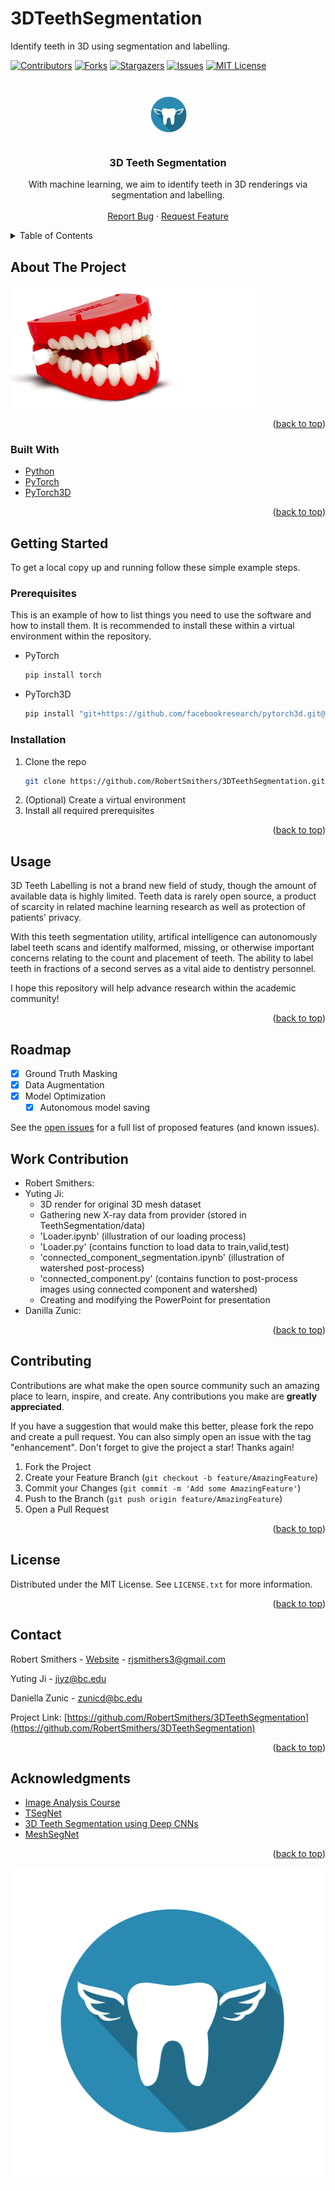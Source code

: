 # 3DTeethSegmentation
Identify teeth in 3D using segmentation and labelling.

<div id="top"></div>

<!-- PROJECT SHIELDS -->
<!--
*** I'm using markdown "reference style" links for readability.
*** Reference links are enclosed in brackets [ ] instead of parentheses ( ).
*** See the bottom of this document for the declaration of the reference variables
*** for contributors-url, forks-url, etc. This is an optional, concise syntax you may use.
*** https://www.markdownguide.org/basic-syntax/#reference-style-links
-->
[![Contributors][contributors-shield]][contributors-url]
[![Forks][forks-shield]][forks-url]
[![Stargazers][stars-shield]][stars-url]
[![Issues][issues-shield]][issues-url]
[![MIT License][license-shield]][license-url]
<!-- [![LinkedIn][linkedin-shield]][linkedin-url] -->



<!-- PROJECT LOGO -->
<br />
<div align="center">
  <a href="https://github.com/RobertSmithers/3DTeethSegmentation">
    <img src="images/logo.png" alt="Logo" width="80" height="80">
  </a>

<h3 align="center">3D Teeth Segmentation</h3>

  <p align="center">
    With machine learning, we aim to identify teeth in 3D renderings via segmentation and labelling.
    <br />
    <br />
    <a href="https://github.com/RobertSmithers/3DTeethSegmentation/issues">Report Bug</a>
    ·
    <a href="https://github.com/RobertSmithers/3DTeethSegmentation/issues">Request Feature</a>
  </p>
</div>



<!-- TABLE OF CONTENTS -->
<details>
  <summary>Table of Contents</summary>
  <ol>
    <li>
      <a href="#about-the-project">About The Project</a>
      <ul>
        <li><a href="#built-with">Built With</a></li>
      </ul>
    </li>
    <li>
      <a href="#getting-started">Getting Started</a>
      <ul>
        <li><a href="#prerequisites">Prerequisites</a></li>
        <li><a href="#installation">Installation</a></li>
      </ul>
    </li>
    <li><a href="#usage">Usage</a></li>
    <li><a href="#roadmap">Roadmap</a></li>
    <li><a href="#contributing">Contributing</a></li>
    <li><a href="#license">License</a></li>
    <li><a href="#contact">Contact</a></li>
    <li><a href="#acknowledgments">Acknowledgments</a></li>
  </ol>
</details>



<!-- ABOUT THE PROJECT -->
## About The Project

[![Teeth Art][teeth-art]](https://github.com/RobertSmithers/3DTeethSegmentation)

<p align="right">(<a href="#top">back to top</a>)</p>



### Built With

* [Python](https://www.python.org/)
* [PyTorch](https://pytorch.org/)
* [PyTorch3D](https://pytorch3d.org/)

<p align="right">(<a href="#top">back to top</a>)</p>



<!-- GETTING STARTED -->
## Getting Started

To get a local copy up and running follow these simple example steps.

### Prerequisites

This is an example of how to list things you need to use the software and how to install them. It is recommended to install these within a virtual environment within the repository.

* PyTorch
  ```sh
  pip install torch
  ```

* PyTorch3D
  ```sh
  pip install "git+https://github.com/facebookresearch/pytorch3d.git@stable"
  ```

### Installation

1. Clone the repo
   ```sh
   git clone https://github.com/RobertSmithers/3DTeethSegmentation.git
   ```
2. (Optional) Create a virtual environment
3. Install all required prerequisites

<p align="right">(<a href="#top">back to top</a>)</p>



<!-- USAGE EXAMPLES -->
## Usage

3D Teeth Labelling is not a brand new field of study, though the amount of available data is highly limited. Teeth data is rarely open source, a product of scarcity in related machine learning research as well as protection of patients' privacy.

With this teeth segmentation utility, artifical intelligence can autonomously label teeth scans and identify malformed, missing, or otherwise important concerns relating to the count and placement of teeth. The ability to label teeth in fractions of a second serves as a vital aide to dentistry personnel.

I hope this repository will help advance research within the academic community!

<p align="right">(<a href="#top">back to top</a>)</p>



<!-- ROADMAP -->
## Roadmap

- [x] Ground Truth Masking
- [x] Data Augmentation
- [x] Model Optimization
    - [x] Autonomous model saving

See the [open issues](https://github.com/RobertSmithers/3DTeethSegmentation/issues) for a full list of proposed features (and known issues).

## Work Contribution

- Robert Smithers:
- Yuting Ji:
  - 3D render for original 3D mesh dataset
  - Gathering new X-ray data from provider (stored in TeethSegmentation/data)
  - 'Loader.ipynb' (illustration of our loading process)
  - 'Loader.py' (contains function to load data to train,valid,test)
  - 'connected_component_segmentation.ipynb' (illustration of watershed post-process)
  - 'connected_component.py' (contains function to post-process images using connected component and watershed)
  - Creating and modifying the PowerPoint for presentation
- Danilla Zunic:

<p align="right">(<a href="#top">back to top</a>)</p>

<!-- CONTRIBUTING -->
## Contributing

Contributions are what make the open source community such an amazing place to learn, inspire, and create. Any contributions you make are **greatly appreciated**.

If you have a suggestion that would make this better, please fork the repo and create a pull request. You can also simply open an issue with the tag "enhancement".
Don't forget to give the project a star! Thanks again!

1. Fork the Project
2. Create your Feature Branch (`git checkout -b feature/AmazingFeature`)
3. Commit your Changes (`git commit -m 'Add some AmazingFeature'`)
4. Push to the Branch (`git push origin feature/AmazingFeature`)
5. Open a Pull Request

<p align="right">(<a href="#top">back to top</a>)</p>



<!-- LICENSE -->
## License

Distributed under the MIT License. See `LICENSE.txt` for more information.

<p align="right">(<a href="#top">back to top</a>)</p>



<!-- CONTACT -->
## Contact

Robert Smithers - [Website](https://robertsmithers.github.io/) - rjsmithers3@gmail.com

Yuting Ji - jiyz@bc.edu

Daniella Zunic - zunicd@bc.edu

Project Link: [https://github.com/RobertSmithers/3DTeethSegmentation](https://github.com/RobertSmithers/3DTeethSegmentation)

<p align="right">(<a href="#top">back to top</a>)</p>



<!-- ACKNOWLEDGMENTS -->
## Acknowledgments

* [Image Analysis Course](https://bc-cv.github.io/csci3397/s22/)
* [TSegNet](https://www.sciencedirect.com/science/article/pii/S1361841520303133)
* [3D Teeth Segmentation using Deep CNNs](https://www.youyizheng.net/docs/tooth_seg.pdf)
* [MeshSegNet](https://github.com/Tai-Hsien/MeshSegNet)

<p align="right">(<a href="#top">back to top</a>)</p>

[![Teeth Art][product-screenshot]](https://github.com/RobertSmithers/3DTeethSegmentation)

<!-- MARKDOWN LINKS & IMAGES -->
<!-- https://www.markdownguide.org/basic-syntax/#reference-style-links -->
[contributors-shield]: https://img.shields.io/github/contributors/RobertSmithers/3DTeethSegmentation.svg?style=for-the-badge
[contributors-url]: https://github.com/RobertSmithers/3DTeethSegmentation/graphs/contributors
[forks-shield]: https://img.shields.io/github/forks/RobertSmithers/3DTeethSegmentation.svg?style=for-the-badge
[forks-url]: https://github.com/RobertSmithers/3DTeethSegmentation/network/members
[stars-shield]: https://img.shields.io/github/stars/RobertSmithers/3DTeethSegmentation.svg?style=for-the-badge
[stars-url]: https://github.com/RobertSmithers/3DTeethSegmentation/stargazers
[issues-shield]: https://img.shields.io/github/issues/RobertSmithers/3DTeethSegmentation.svg?style=for-the-badge
[issues-url]: https://github.com/RobertSmithers/3DTeethSegmentation/issues
[license-shield]: https://img.shields.io/github/license/RobertSmithers/3DTeethSegmentation.svg?style=for-the-badge
[license-url]: https://github.com/RobertSmithers/3DTeethSegmentation/blob/main/LICENSE
[linkedin-shield]: https://img.shields.io/badge/-LinkedIn-black.svg?style=for-the-badge&logo=linkedin&colorB=555
<!-- [linkedin-url]: https://linkedin.com/in/linkedin_username -->
[product-screenshot]: images/logo.png
[teeth-art]: images/art.png

